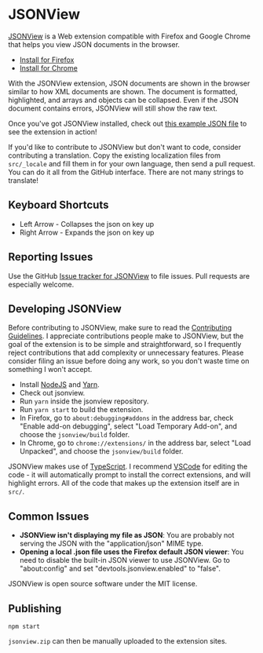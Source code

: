JSONView
========

[JSONView](http://jsonview.com) is a Web extension compatible with Firefox and Google Chrome that helps you view JSON documents in the browser.

* [Install for Firefox](https://addons.mozilla.org/en-US/firefox/addon/jsonview/)
* [Install for Chrome](https://chrome.google.com/webstore/detail/jsonview/gmegofmjomhknnokphhckolhcffdaihd)

With the JSONView extension, JSON documents are shown in the browser similar to how XML documents are shown. The document is formatted, highlighted, and arrays and objects can be collapsed. Even if the JSON document contains errors, JSONView will still show the raw text.

Once you've got JSONView installed, check out [this example JSON file](http://jsonview.com/example.json) to see the extension in action!

If you'd like to contribute to JSONView but don't want to code, consider contributing a translation. Copy the existing localization files from `src/_locale` and fill them in for your own language, then send a pull request. You can do it all from the GitHub interface. There are not many strings to translate!

Keyboard Shortcuts
----------------

* Left Arrow - Collapses the json on key up
* Right Arrow - Expands the json on key up

Reporting Issues
----------------

Use the GitHub [Issue tracker for JSONView](https://github.com/bhollis/jsonview/issues) to file issues. Pull requests are especially welcome.

Developing JSONView
-------------------

Before contributing to JSONView, make sure to read the [Contributing Guidelines](CONTRIBUTING.md). I appreciate contributions people make to JSONView, but the goal of the extension is to be simple and straightforward, so I frequently reject contributions that add complexity or unnecessary features. Please consider filing an issue before doing any work, so you don't waste time on something I won't accept.

* Install [NodeJS](https://nodejs.org/en/) and [Yarn](https://yarnpkg.com/en/docs/install).
* Check out jsonview.
* Run `yarn` inside the jsonview repository.
* Run `yarn start` to build the extension.
* In Firefox, go to `about:debugging#addons` in the address bar, check "Enable add-on debugging", select "Load Temporary Add-on", and choose the `jsonview/build` folder.
* In Chrome, go to `chrome://extensions/` in the address bar, select "Load Unpacked", and choose the `jsonview/build` folder.

JSONView makes use of [TypeScript](https://www.typescriptlang.org/). I recommend [VSCode](https://code.visualstudio.com/) for editing the code - it will automatically prompt to install the correct extensions, and will highlight errors. All of the code that makes up the extension itself are in `src/`.

Common Issues
-------------
* **JSONView isn't displaying my file as JSON**: You are probably not serving
  the JSON with the "application/json" MIME type.
* **Opening a local .json file uses the Firefox default JSON viewer**: You need to disable the built-in JSON viewer to use JSONView. Go to "about:config" and set "devtools.jsonview.enabled" to "false".

JSONView is open source software under the MIT license.

Publishing
----------

```
npm start
```

`jsonview.zip` can then be manually uploaded to the extension sites.
